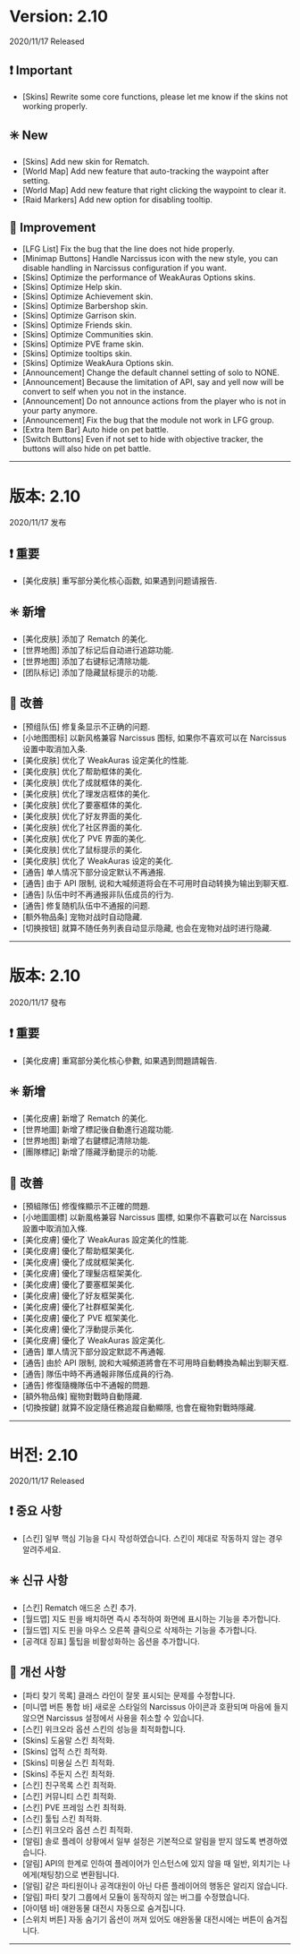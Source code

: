 # Version: 2.10
2020/11/17 Released
## ❗ Important
- [Skins] Rewrite some core functions, please let me know if the skins not working properly.
## ✳️ New
- [Skins] Add new skin for Rematch.
- [World Map] Add new feature that auto-tracking the waypoint after setting.
- [World Map] Add new feature that right clicking the waypoint to clear it.
- [Raid Markers] Add new option for disabling tooltip.
## 💪 Improvement
- [LFG List] Fix the bug that the line does not hide properly.
- [Minimap Buttons] Handle Narcissus icon with the new style, you can disable handling in Narcissus configuration if you want.
- [Skins] Optimize the performance of WeakAuras Options skins.
- [Skins] Optimize Help skin.
- [Skins] Optimize Achievement skin.
- [Skins] Optimize Barbershop skin.
- [Skins] Optimize Garrison skin.
- [Skins] Optimize Friends skin.
- [Skins] Optimize Communities skin.
- [Skins] Optimize PVE frame skin.
- [Skins] Optimize tooltips skin.
- [Skins] Optimize WeakAura Options skin.
- [Announcement] Change the default channel setting of solo to NONE.
- [Announcement] Because the limitation of API, say and yell now will be convert to self when you not in the instance.
- [Announcement] Do not announce actions from the player who is not in your party anymore.
- [Announcement] Fix the bug that the module not work in LFG group.
- [Extra Item Bar] Auto hide on pet battle.
- [Switch Buttons] Even if not set to hide with objective tracker, the buttons will also hide on pet battle.

------
# 版本: 2.10
2020/11/17 发布
## ❗ 重要
- [美化皮肤] 重写部分美化核心函数, 如果遇到问题请报告.
## ✳️ 新增
- [美化皮肤] 添加了 Rematch 的美化.
- [世界地图] 添加了标记后自动进行追踪功能.
- [世界地图] 添加了右键标记清除功能.
- [团队标记] 添加了隐藏鼠标提示的功能.
## 💪 改善
- [预组队伍] 修复条显示不正确的问题.
- [小地图图标] 以新风格兼容 Narcissus 图标, 如果你不喜欢可以在 Narcissus 设置中取消加入条.
- [美化皮肤] 优化了 WeakAuras 设定美化的性能.
- [美化皮肤] 优化了帮助框体的美化.
- [美化皮肤] 优化了成就框体的美化.
- [美化皮肤] 优化了理发店框体的美化.
- [美化皮肤] 优化了要塞框体的美化.
- [美化皮肤] 优化了好友界面的美化.
- [美化皮肤] 优化了社区界面的美化.
- [美化皮肤] 优化了 PVE 界面的美化.
- [美化皮肤] 优化了鼠标提示的美化.
- [美化皮肤] 优化了 WeakAuras 设定的美化.
- [通告] 单人情况下部分设定默认不再通报.
- [通告] 由于 API 限制, 说和大喊频道将会在不可用时自动转换为输出到聊天框.
- [通告] 队伍中时不再通报非队伍成员的行为.
- [通告] 修复随机队伍中不通报的问题.
- [额外物品条] 宠物对战时自动隐藏.
- [切换按钮] 就算不随任务列表自动显示隐藏, 也会在宠物对战时进行隐藏.

------
# 版本: 2.10
2020/11/17 發布
## ❗ 重要
- [美化皮膚] 重寫部分美化核心參數, 如果遇到問題請報告.
## ✳️ 新增
- [美化皮膚] 新增了 Rematch 的美化.
- [世界地圖] 新增了標記後自動進行追蹤功能.
- [世界地图] 新增了右鍵標記清除功能.
- [團隊標記] 新增了隱藏浮動提示的功能.
## 💪 改善
- [預組隊伍] 修復條顯示不正確的問題.
- [小地圖圖標] 以新風格兼容 Narcissus 圖標, 如果你不喜歡可以在 Narcissus 設置中取消加入條.
- [美化皮膚] 優化了 WeakAuras 設定美化的性能.
- [美化皮膚] 優化了帮助框架美化.
- [美化皮膚] 優化了成就框架美化.
- [美化皮膚] 優化了理髮店框架美化.
- [美化皮膚] 優化了要塞框架美化.
- [美化皮膚] 優化了好友框架美化.
- [美化皮膚] 優化了社群框架美化.
- [美化皮膚] 優化了 PVE 框架美化.
- [美化皮膚] 優化了浮動提示美化.
- [美化皮膚] 優化了 WeakAuras 設定美化.
- [通告] 單人情況下部分設定默認不再通報.
- [通告] 由於 API 限制, 說和大喊頻道將會在不可用時自動轉換為輸出到聊天框.
- [通告] 隊伍中時不再通報非隊伍成員的行為.
- [通告] 修復隨機隊伍中不通報的問題.
- [額外物品條] 寵物對戰時自動隱藏.
- [切換按鍵] 就算不設定隨任務追蹤自動顯隱, 也會在寵物對戰時隱藏.

------
# 버전: 2.10
2020/11/17 Released
## ❗ 중요 사항
- [스킨] 일부 핵심 기능을 다시 작성하였습니다. 스킨이 제대로 작동하지 않는 경우 알려주세요.
## ✳️ 신규 사항
- [스킨] Rematch 애드온 스킨 추가.
- [월드맵] 지도 핀을 배치하면 즉시 추적하여 화면에 표시하는 기능을 추가합니다.
- [월드맵] 지도 핀을 마우스 오른쪽 클릭으로 삭제하는 기능을 추가합니다.
- [공격대 징표] 툴팁을 비활성화하는 옵션을 추가합니다.
## 💪 개선 사항
- [파티 찾기 목록] 클래스 라인이 잘못 표시되는 문제를 수정합니다.
- [미니맵 버튼 통합 바] 새로운 스타일의 Narcissus 아이콘과 호환되며 마음에 들지 않으면 Narcissus 설정에서 사용을 취소할 수 있습니다.
- [스킨] 위크오라 옵션 스킨의 성능을 최적화합니다.
- [Skins] 도움말 스킨 최적화.
- [Skins] 업적 스킨 최적화.
- [Skins] 미용실 스킨 최적화.
- [Skins] 주둔지 스킨 최적화.
- [스킨] 친구목록 스킨 최적화.
- [스킨] 커뮤니티 스킨 최적화.
- [스킨] PVE 프레임 스킨 최적화.
- [스킨] 툴팁 스킨 최적화.
- [스킨] 위크오라 옵션 스킨 최적화.
- [알림] 솔로 플레이 상황에서 일부 설정은 기본적으로 알림을 받지 않도록 변경하였습니다.
- [알림] API의 한계로 인하여 플레이어가 인스턴스에 있지 않을 때 일반, 외치기는 나에게(채팅창)으로 변환됩니다.
- [알림] 같은 파티원이나 공격대원이 아닌 다른 플레이어의 행동은 알리지 않습니다.
- [알림] 파티 찾기 그룹에서 모듈이 동작하지 않는 버그를 수정했습니다.
- [아이템 바] 애완동물 대전시 자동으로 숨겨집니다.
- [스위치 버튼] 자동 숨기기 옵션이 꺼져 있어도 애완동물 대전시에는 버튼이 숨겨집니다.

------
